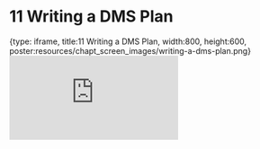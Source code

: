 # 11 Writing a DMS Plan
 
{type: iframe, title:11 Writing a DMS Plan, width:800, height:600, poster:resources/chapt_screen_images/writing-a-dms-plan.png}
![](https://hutchdatascience.org/NIH_Data_Sharing/no_toc/writing-a-dms-plan.html)
 

 
